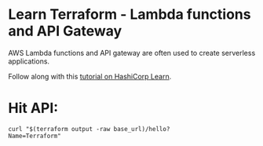 # Learn Terraform - Lambda functions and API Gateway

AWS Lambda functions and API gateway are often used to create serverless
applications.

Follow along with this [tutorial on HashiCorp
Learn](https://learn.hashicorp.com/tutorials/terraform/lambda-api-gateway?in=terraform/aws).

# Hit API:

```console
curl "$(terraform output -raw base_url)/hello?
Name=Terraform"
```